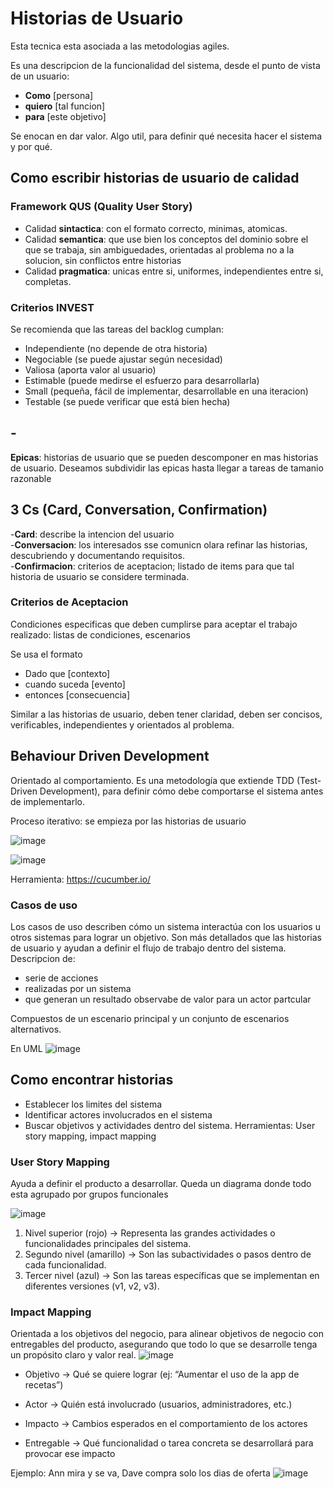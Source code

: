 # Historias de Usuario

Esta tecnica esta asociada a las metodologias agiles.

Es una descripcion de la funcionalidad del sistema, desde el punto de vista de un usuario:
- **Como** [persona]
- **quiero** [tal funcion]
- **para** [este objetivo]

Se enocan en dar valor. Algo util, para definir qué necesita hacer el sistema y por qué.

## Como escribir historias de usuario de calidad

### Framework QUS (Quality User Story)
- Calidad **sintactica**: con el formato correcto, minimas, atomicas.
- Calidad **semantica**: que use bien los conceptos del dominio sobre el que se trabaja, sin ambiguedades, orientadas al problema no a la solucion, sin conflictos entre historias
- Calidad **pragmatica**: unicas entre si, uniformes, independientes entre si, completas.

###  Criterios INVEST
Se recomienda que las tareas del backlog cumplan:
- Independiente (no depende de otra historia)
- Negociable (se puede ajustar según necesidad)
- Valiosa (aporta valor al usuario)
- Estimable (puede medirse el esfuerzo para desarrollarla)
- Small (pequeña, fácil de implementar, desarrollable en una iteracion)
- Testable (se puede verificar que está bien hecha)

## -
**Epicas**: historias de usuario que se pueden descomponer en mas historias de usuario. Deseamos subdividir las epicas hasta llegar a tareas de tamanio razonable


## 3 Cs (Card, Conversation, Confirmation)
-**Card**: describe la intencion del usuario <br/>
-**Conversacion**: los interesados sse comunicn olara refinar las historias, descubriendo y documentando requisitos. <br/>
-**Confirmacion**: criterios de aceptacion; listado de items para que tal historia de usuario se considere terminada.<br/>

### Criterios de Aceptacion
Condiciones especificas que deben cumplirse para aceptar el trabajo realizado: listas de condiciones, escenarios

Se usa el formato
- Dado que [contexto]
- cuando suceda [evento]
- entonces [consecuencia]

Similar a las historias de usuario, deben tener claridad, deben ser concisos, verificables, independientes y orientados al problema.

##  Behaviour Driven Development
Orientado al comportamiento. Es una metodología que extiende TDD (Test-Driven Development), para definir cómo debe comportarse el sistema antes de implementarlo.

Proceso iterativo: se empieza por las historias de usuario

![image](https://github.com/user-attachments/assets/4c37e72b-859a-4cf7-8000-a9df5e6c8206)

![image](https://github.com/user-attachments/assets/1e952861-ce54-4899-a5e9-d04939d679cb)

Herramienta: <https://cucumber.io/>

### Casos de uso
Los casos de uso describen cómo un sistema interactúa con los usuarios u otros sistemas para lograr un objetivo. Son más detallados que las historias de usuario y ayudan a definir el flujo de trabajo dentro del sistema.
Descripcion de:
- serie de acciones
- realizadas por un sistema
- que generan un resultado observabe de valor para un actor partcular

Compuestos de un escenario principal y un conjunto de escenarios alternativos.

En UML
![image](https://github.com/user-attachments/assets/e4757061-a52a-4125-967d-400ff11a4f98)

## Como encontrar historias
- Establecer los limites del sistema
- Identificar actores involucrados en el sistema
- Buscar objetivos y actividades dentro del sistema. Herramientas: User story mapping, impact mapping

### User Story Mapping
Ayuda a definir el producto a desarrollar. Queda un diagrama donde todo esta agrupado por grupos funcionales

![image](https://github.com/user-attachments/assets/79dc335a-8fa9-4119-9f89-135a86393a99)

1. Nivel superior (rojo) → Representa las grandes actividades o funcionalidades principales del sistema.
2. Segundo nivel (amarillo) → Son las subactividades o pasos dentro de cada funcionalidad.
3. Tercer nivel (azul) → Son las tareas específicas que se implementan en diferentes versiones (v1, v2, v3).

### Impact Mapping
Orientada a los objetivos del negocio, para alinear objetivos de negocio con entregables del producto, asegurando que todo lo que se desarrolle tenga un propósito claro y valor real.
![image](https://github.com/user-attachments/assets/3913268b-4aa3-4df8-88f4-10449ebc6268)

- Objetivo → Qué se quiere lograr (ej: “Aumentar el uso de la app de recetas”)

- Actor → Quién está involucrado (usuarios, administradores, etc.)

- Impacto → Cambios esperados en el comportamiento de los actores

- Entregable → Qué funcionalidad o tarea concreta se desarrollará para provocar ese impacto

Ejemplo: Ann mira y se va, Dave compra solo los dias de oferta
![image](https://github.com/user-attachments/assets/353e7760-273e-41fd-815e-03461712580a)


